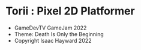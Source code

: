 # Torii : Pixel 2D Platformer
- GameDevTV GameJam 2022
- Theme: Death Is Only the Beginning 
- Copyright Isaac Hayward 2022

